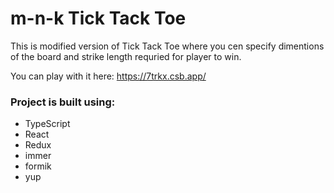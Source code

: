 # m-n-k Tick Tack Toe

This is modified version of Tick Tack Toe where you cen specify dimentions of the board and strike length requried for player to win.

You can play with it here: https://7trkx.csb.app/

### Project is built using:

- TypeScript
- React
- Redux
- immer
- formik
- yup
